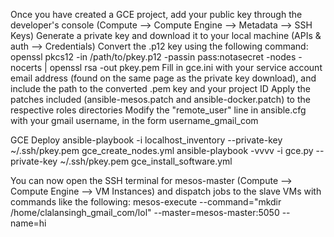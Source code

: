 Once you have created a GCE project, add your public key through the developer's console (Compute --> Compute Engine --> Metadata --> SSH Keys)
Generate a private key and download it to your local machine (APIs & auth --> Credentials) 
Convert the .p12 key using the following command:
	openssl pkcs12 -in /path/to/pkey.p12 -passin pass:notasecret -nodes -nocerts | openssl rsa -out pkey.pem
Fill in gce.ini with your service account email address (found on the same page as the private key download), and include the path to the converted .pem key and your project ID
Apply the patches included (ansible-mesos.patch and ansible-docker.patch) to the respective roles directories
Modify the "remote_user" line in ansible.cfg with your gmail username, in the form username_gmail_com

GCE Deploy
ansible-playbook -i localhost_inventory --private-key ~/.ssh/pkey.pem gce_create_nodes.yml
ansible-playbook -vvvv -i gce.py --private-key ~/.ssh/pkey.pem gce_install_software.yml

You can now open the SSH terminal for mesos-master (Compute --> Compute Engine --> VM Instances) and dispatch jobs to the slave VMs with commands like the following:
	mesos-execute --command="mkdir /home/clalansingh_gmail_com/lol" --master=mesos-master:5050 --name=hi
